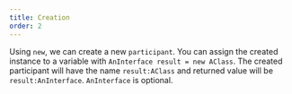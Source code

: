 ```yaml
---
title: Creation
order: 2
---
```


Using `new`, we can create a new `participant`. You can assign the created instance
to a variable with `AnInterface result = new AClass`. The created participant will have the name 
`result:AClass` and returned value will be `result:AnInterface`. `AnInterface` is optional.